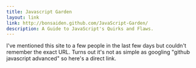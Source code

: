 ```yaml
---
title: Javascript Garden
layout: link
link: http://bonsaiden.github.com/JavaScript-Garden/
description: A Guide to JavaScript's Quirks and Flaws.
---
```


I've mentioned this site to a few people in the last few days but
couldn't remember the exact URL. Turns out it's not as simple as
googling "github javascript advanced" so here's a direct link.
